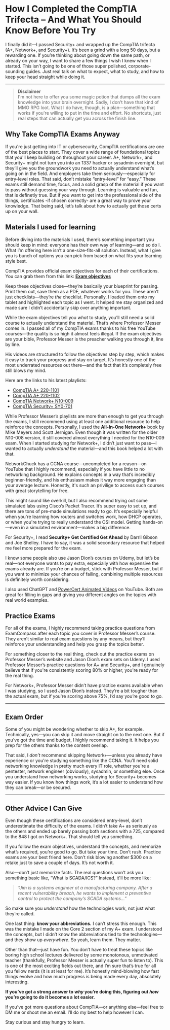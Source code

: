 # How I Completed the CompTIA Trifecta – And What You Should Know Before You Try

I finally did it—I passed Security+ and wrapped up the CompTIA trifecta (A+, Network+, and Security+). It’s been a grind with a long 50 days, but a rewarding one. If you’re thinking about going down the same path, or already on your way, I want to share a few things I wish I knew when I started. This isn’t going to be one of those super polished, corporate-sounding guides. Just real talk on what to expect, what to study, and how to keep your head straight while doing it.

---

> **Disclaimer**  
I'm not here to offer you some magic potion that dumps all the exam knowledge into your brain overnight. Sadly, I don’t have that kind of MMO RPG loot. What I do have, though, is a plan—something that works if you're willing to put in the time and effort. No shortcuts, just real steps that can actually get you across the finish line.

## Why Take CompTIA Exams Anyway

If you're just getting into IT or cybersecurity, CompTIA certifications are one of the best places to start. They cover a wide range of foundational topics that you'll keep building on throughout your career. A+, Network+, and Security+ might not turn you into an 1337 hacker or sysadmin overnight, but they’ll give you the groundwork you need to actually understand what’s going on in the field. And employers take them seriously—especially for entry-level roles. That said, don’t mistake “entry-level” for “easy.” These exams still demand time, focus, and a solid grasp of the material if you want to pass without guessing your way through. Learning is valuable and fun, that is definetly true. But if you want to get into the professional side of the things, certificates -if chosen correctly- are a great way to prove your knowledge. That being said, let’s talk about how to actually get those certs up on your wall.

## Materials I used for learning

Before diving into the materials I used, there’s something important you should keep in mind: everyone has their own way of learning—and so do I. What I’m offering here isn’t a one-size-fits-all solution. Instead, what I give you is bunch of options you can pick from based on what fits your learning style best.

CompTIA provides official exam objectives for each of their certifications. You can grab them from this link: **[Exam objectives](https://www.comptia.org/en-us/certifications/security/#objectives)**

Keep these objectives close—they’re basically your blueprint for passing. Print them out, save them as a PDF, whatever works for you. These aren’t just checklists—they’re *the* checklist. Personally, I loaded them onto my tablet and highlighted each topic as I went. It helped me stay organized and made sure I didn’t accidentally skip over anything important.

While the exam objectives tell you *what* to study, you’ll still need a solid course to actually understand the material. That’s where Professor Messer comes in. I passed all of my CompTIA exams thanks to his free YouTube courses—the quality is so high it almost feels illegal. If the exam objectives are your bible, Professor Messer is the preacher walking you through it, line by line.

His videos are structured to follow the objectives step by step, which makes it easy to track your progress and stay on target. It’s honestly one of the most underrated resources out there—and the fact that it’s completely free still blows my mind.

Here are the links to his latest playlists:

- [CompTIA A+ 220-1101](https://www.youtube.com/playlist?list=PLG49S3nxzAnnes8ZGI-OBlKEukHCX46N8)  
- [CompTIA A+ 220-1102](https://www.youtube.com/playlist?list=PLG49S3nxzAnna96gzhJrzkii4hH_mgW4b)  
- [CompTIA Network+ N10-009](https://www.youtube.com/playlist?list=PLG49S3nxzAnl_tQe3kvnmeMid0mjF8Le8)  
- [CompTIA Security+ SY0-701](https://www.youtube.com/playlist?list=PLG49S3nxzAnl4QDVqK-hOnoqcSKEIDDuv)

While Professor Messer’s playlists are more than enough to get you through the exams, I still recommend using at least one additional resource to help reinforce the concepts. Personally, I used the **All-In-One Network+** book by Mike Meyers and Scott Jernigan. Even though it was written for the older N10-008 version, it still covered almost everything I needed for the N10-009 exam. When I started studying for Network+, I didn’t just want to pass—I wanted to actually *understand* the material—and this book helped a lot with that. 

NetworkChuck has a CCNA course—uncompleted for a reason—on YouTube that I highly recommend, especially if you have little to no networking background. He explains concepts in a way that’s incredibly beginner-friendly, and his enthusiasm makes it way more engaging than your average lecture. Honestly, it's such an privilige to access such courses with great storytelling for free.

This might sound like overkill, but I also recommend trying out some simulated labs using Cisco’s Packet Tracer. It’s super easy to set up, and there are tons of pre-made simulations ready to go. It’s especially helpful when you're learning how routers and switches work, how DHCP operates, or when you're trying to really understand the OSI model. Getting hands-on—even in a simulated environment—makes a big difference.

For Security+, I read **Security+ Get Certified Get Ahead** by Darril Gibson and Joe Shelley. I have to say, it was a solid secondary resource that helped me feel more prepared for the exam.

I know some people also use Jason Dion’s courses on Udemy, but let’s be real—not everyone wants to pay extra, especially with how expensive the exams already are. If you’re on a budget, stick with Professor Messer, but if you want to minimize your chances of failing, combining multiple resources is definitely worth considering.

I also used ChatGPT and [PowerCert Animated Videos](https://www.youtube.com/@PowerCertAnimatedVideos) on YouTube. Both are great for filling in gaps and giving you different angles on the topics with real world examples.

## Practice Exams

For all of the exams, I highly recommend taking practice questions from ExamCompass after each topic you cover in Professor Messer’s course. They aren’t similar to real exam questions by any means, but they’ll reinforce your understanding and help you grasp the topics better.

For something closer to the real thing, check out the practice exams on Professor Messer’s website and Jason Dion’s exam sets on Udemy. I used Professor Messer’s practice questions for A+ and Security+, and I genuinely believe that if you're consistently scoring 80% or higher, you're ready for the real thing.

For Network+, Professor Messer didn’t have practice exams available when I was studying, so I used Jason Dion’s instead. They’re a bit tougher than the actual exam, but if you're scoring above 75%, I’d say you’re good to go.

---

## Exam Order

Some of you might be wondering whether to skip A+, for example. Technically, yes—you can skip it and move straight on to the next one. But if you’ve got the time and budget, I highly recommend taking it. It helps you prep for the others thanks to the content overlap.

That said, I *don’t* recommend skipping Network+—unless you already have experience or you're studying something like the CCNA. You’ll need solid networking knowledge in pretty much every IT role, whether you're a pentester, network engineer (obviously), sysadmin, or something else. Once you understand how networking works, studying for Security+ becomes way easier. If you know how things work, it’s a lot easier to understand how they can break—or be secured.

---

## Other Advice I Can Give

Even though these certifications are considered entry-level, don’t underestimate the difficulty of the exams. I didn’t take A+ as seriously as the others and ended up barely passing both sections with a 725, compared to the 848 I got on Network+. That should tell you something.

If you follow the exam objectives, understand the concepts, and memorize what’s required, you’re good to go. But take your time. Don’t rush. Practice exams are your best friend here. Don’t risk blowing another \$300 on a retake just to save a couple of days. It’s not worth it.

Also—don’t just memorize facts. The real questions won’t ask you something basic like, “What is SCADA/ICS?” Instead, it'll be more like:

> *“Jim is a systems engineer at a manufacturing company. After a recent vulnerability breach, he wants to implement a preventive control to protect the company’s SCADA systems…”*

So make sure you *understand* how the technologies work, not just what they’re called.

One last thing: **know your abbreviations.** I can’t stress this enough. This was the mistake I made on the Core 2 section of my A+ exam. I understood the concepts, but I didn’t know the abbreviations tied to the technologies—and they show up *everywhere*. So yeah, learn them. They matter.

Other than that—just have fun. You don’t have to treat these topics like boring high school lectures delivered by some monotonous, unmotivated teacher (thankfully, Professor Messer is actually super fun to listen to). This is one of the most exciting fields out there, and I’m sure that’s true for all you fellow nerds (it is at least for me). It’s honestly mind-blowing how fast things evolve and how much progress is being made every day, absolutely interesting.

**If you’ve got a strong answer to *why* you’re doing this, figuring out *how* you’re going to do it becomes a lot easier.**

If you’ve got more questions about CompTIA—or anything else—feel free to DM me or shoot me an email. I’ll do my best to help however I can.

Stay curious and stay hungry to learn.